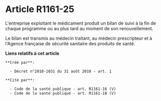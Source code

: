 # Article R1161-25

L'entreprise exploitant le médicament produit un bilan de suivi à la fin de chaque programme ou au plus tard au moment de son
renouvellement.

Le bilan est transmis au médecin traitant, au médecin prescripteur et à l'Agence française de sécurité sanitaire des produits
de santé.

**Liens relatifs à cet article**

	**Créé par**:

	  - Décret n°2010-1031 du 31 août 2010 - art. 1

	**Cité par**:

	  - Code de la santé publique - art. R1161-16 (V)
	  - Code de la santé publique - art. R1161-18 (V)
